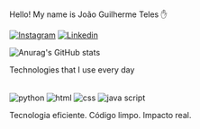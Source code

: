 
Hello! My name is João Guilherme Teles ✋

[![Instagram](https://img.shields.io/badge/Instagram-E4405F?style=for-the-badge&logo=instagram&logoColor=white)](https://www.instagram.com/joaogtelesdev)                                                              [![Linkedin](https://img.shields.io/badge/LinkedIn-0077B5?style=for-the-badge&logo=linkedin&logoColor=white)](https://www.linkedin.com/in/telesdev1234)

![Anurag's GitHub stats](https://github-readme-stats.vercel.app/api?username=anuraghazra&show_icons=true&theme=dracula)


Technologies that I use every day

<div sytle="display:inline block"><br/>
<img align="center" alt="python"scr="https://img.shields.io/badge/Python-3776AB?style=for-the-badge&logo=python&logoColor=white"/>
<img align="center" alt="html"scr="https://img.shields.io/badge/HTML-239120?style=for-the-badge&logo=html5&logoColor=white"/>
<img align="center" alt="css"scr="https://img.shields.io/badge/CSS3-1572B6?style=for-the-badge&logo=css3&logoColor=white"/>
<img align="center" alt="java script"scr="https://img.shields.io/badge/JavaScript-323330?style=for-the-badge&logo=javascript&logoColor=F7DF1E"/></div>

Tecnologia eficiente. Código limpo. Impacto real.

